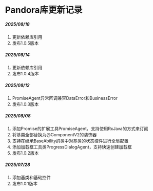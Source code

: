 # Pandora库更新记录

##### 2025/08/18
1. 更新依赖库引用
2. 发布1.0.5版本

##### 2025/08/14
1. 更新依赖库引用
2. 发布1.0.4版本

##### 2025/08/12
1. PromiseAgent异常回调兼容DataError和BusinessError
2. 发布1.0.3版本

##### 2025/08/08
1. 添加Promise的扩展工具PromiseAgent，支持使用RxJava的方式来订阅
2. 将基类全部替换为@ComponentV2的装饰器
3. 支持在继承BaseAbility的类中对基类的状态控件进行全局配置
4. 添加加载框工具类ProgressDialogAgent，支持快速创建加载框
5. 发布1.0.2版本

##### 2025/07/28
1. 添加基类和基础控件
2. 发布1.0.1版本
